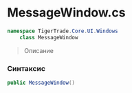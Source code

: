 
# MessageWindow.cs
```csharp
namespace TigerTrade.Core.UI.Windows  
    class MessageWindow
```

> Описание

### Синтаксис
```csharp
public MessageWindow()
```

